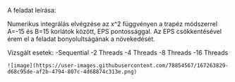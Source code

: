 A feladat leírása:

Numerikus integrálás elvégzése az x^2 függvényen a trapéz módszerrel A=-15 és B=15 korlátok között, EPS pontossággal.
Az EPS csökkentésével érem el a feladat bonyolultságának a növekedését.

Vizsgált esetek:
    -Sequential
    -2 Threads
    -4 Threads
    -8 Threads
    -16 Threads
    
    ![image](https://user-images.githubusercontent.com/78854567/167263829-d68c95de-af2b-4794-807c-4d68874c313e.png)
